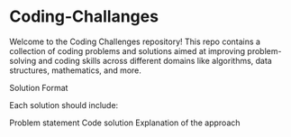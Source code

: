 # Coding-Challanges

Welcome to the Coding Challenges repository! This repo contains a collection of coding problems and solutions aimed at improving problem-solving and coding skills across different domains like algorithms, data structures, mathematics, and more.


Solution Format

Each solution should include:

Problem statement
Code solution
Explanation of the approach




